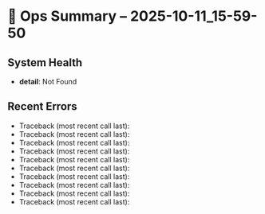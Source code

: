 # 🧠 Ops Summary – 2025-10-11_15-59-50

## System Health
- **detail**: Not Found

## Recent Errors
- Traceback (most recent call last):
- Traceback (most recent call last):
- Traceback (most recent call last):
- Traceback (most recent call last):
- Traceback (most recent call last):
- Traceback (most recent call last):
- Traceback (most recent call last):
- Traceback (most recent call last):
- Traceback (most recent call last):
- Traceback (most recent call last):

